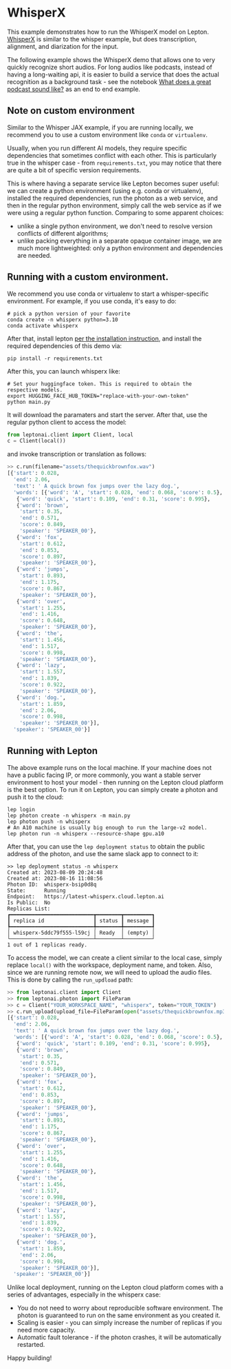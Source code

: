 # WhisperX

This example demonstrates how to run the WhisperX model on Lepton. [WhisperX](https://github.com/m-bain/whisperX) is similar to the whisper example, but does transcription, alignment, and diarization for the input.

The following example shows the WhisperX demo that allows one to very quickly recognize short audios. For long audios like podcasts, instead of having a long-waiting api, it is easier to build a service that does the actual recognition as a background task - see the notebook [What does a great podcast sound like?](audio_analysis.ipynb) as an end to end example.

## Note on custom environment

Similar to the Whisper JAX example, if you are running locally, we recommend you to use a custom environment like `conda` or `virtualenv`.

Usually, when you run different AI models, they require specific dependencies that sometimes conflict with each other. This is particularly true in the whisper case - from `requirements.txt`, you may notice that there are quite a bit of specific version requirements.

This is where having a separate service like Lepton becomes super useful: we can create a python environment (using e.g. conda or virtualenv), installed the required dependencies, run the photon as a web service, and then in the regular python environment, simply call the web service as if we were using a regular python function. Comparing to some apparent choices:
- unlike a single python environment, we don't need to resolve version conflicts of different algorithms;
- unlike packing everything in a separate opaque container image, we are much more lightweighted: only a python environment and dependencies are needed.

## Running with a custom environment.

We recommend you use conda or virtualenv to start a whisper-specific environment. For example, if you use conda, it's easy to do:

```shell
# pick a python version of your favorite
conda create -n whisperx python=3.10 
conda activate whisperx
```

After that, install lepton [per the installation instruction](https://www.lepton.ai/docs/overview/quickstart#1-installation), and install the required dependencies of this demo via:
```shell
pip install -r requirements.txt
```

After this, you can launch whisperx like:
```shell
# Set your huggingface token. This is required to obtain the respective models.
export HUGGING_FACE_HUB_TOKEN="replace-with-your-own-token"
python main.py
```

It will download the paramaters and start the server. After that, use the regular python client to access the model:
```python
from leptonai.client import Client, local
c = Client(local())
```

and invoke transcription or translation as follows:
```python
>> c.run(filename="assets/thequickbrownfox.wav")
[{'start': 0.028,
  'end': 2.06,
  'text': ' A quick brown fox jumps over the lazy dog.',
  'words': [{'word': 'A', 'start': 0.028, 'end': 0.068, 'score': 0.5},
   {'word': 'quick', 'start': 0.109, 'end': 0.31, 'score': 0.995},
   {'word': 'brown',
    'start': 0.35,
    'end': 0.571,
    'score': 0.849,
    'speaker': 'SPEAKER_00'},
   {'word': 'fox',
    'start': 0.612,
    'end': 0.853,
    'score': 0.897,
    'speaker': 'SPEAKER_00'},
   {'word': 'jumps',
    'start': 0.893,
    'end': 1.175,
    'score': 0.867,
    'speaker': 'SPEAKER_00'},
   {'word': 'over',
    'start': 1.255,
    'end': 1.416,
    'score': 0.648,
    'speaker': 'SPEAKER_00'},
   {'word': 'the',
    'start': 1.456,
    'end': 1.517,
    'score': 0.998,
    'speaker': 'SPEAKER_00'},
   {'word': 'lazy',
    'start': 1.557,
    'end': 1.839,
    'score': 0.922,
    'speaker': 'SPEAKER_00'},
   {'word': 'dog.',
    'start': 1.859,
    'end': 2.06,
    'score': 0.998,
    'speaker': 'SPEAKER_00'}],
  'speaker': 'SPEAKER_00'}]
```

## Running with Lepton

The above example runs on the local machine. If your machine does not have a public facing IP, or more commonly, you want a stable server environment to host your model - then running on the Lepton cloud platform is the best option. To run it on Lepton, you can simply create a photon and push it to the cloud:

```shell
lep login
lep photon create -n whisperx -m main.py
lep photon push -n whisperx
# An A10 machine is usually big enough to run the large-v2 model.
lep photon run -n whisperx --resource-shape gpu.a10
```

After that, you can use the `lep deployment status` to obtain the public address of the photon, and use the same slack app to connect to it:
```shell
>> lep deployment status -n whisperx
Created at: 2023-08-09 20:24:48
Created at: 2023-08-16 11:08:56
Photon ID:  whisperx-bsip0d8q
State:      Running
Endpoint:   https://latest-whisperx.cloud.lepton.ai
Is Public:  No
Replicas List:
┏━━━━━━━━━━━━━━━━━━━━━━━━━━━┳━━━━━━━━┳━━━━━━━━━┓
┃ replica id                ┃ status ┃ message ┃
┡━━━━━━━━━━━━━━━━━━━━━━━━━━━╇━━━━━━━━╇━━━━━━━━━┩
│ whisperx-5ddc79f555-l59cj │ Ready  │ (empty) │
└───────────────────────────┴────────┴─────────┘
1 out of 1 replicas ready.
```

To access the model, we can create a client similar to the local case, simply replace `local()` with the workspace, deployment name, and token. Also, since we are running remote now, we will need to upload the audio files. This is done by calling the `run_updload` path:
```python
>> from leptonai.client import Client
>> from leptonai.photon import FileParam
>> c = Client("YOUR_WORKSPACE_NAME", "whisperx", token="YOUR_TOKEN")
>> c.run_upload(upload_file=FileParam(open("assets/thequickbrownfox.mp3", "rb")))
[{'start': 0.028,
  'end': 2.06,
  'text': ' A quick brown fox jumps over the lazy dog.',
  'words': [{'word': 'A', 'start': 0.028, 'end': 0.068, 'score': 0.5},
   {'word': 'quick', 'start': 0.109, 'end': 0.31, 'score': 0.995},
   {'word': 'brown',
    'start': 0.35,
    'end': 0.571,
    'score': 0.849,
    'speaker': 'SPEAKER_00'},
   {'word': 'fox',
    'start': 0.612,
    'end': 0.853,
    'score': 0.897,
    'speaker': 'SPEAKER_00'},
   {'word': 'jumps',
    'start': 0.893,
    'end': 1.175,
    'score': 0.867,
    'speaker': 'SPEAKER_00'},
   {'word': 'over',
    'start': 1.255,
    'end': 1.416,
    'score': 0.648,
    'speaker': 'SPEAKER_00'},
   {'word': 'the',
    'start': 1.456,
    'end': 1.517,
    'score': 0.998,
    'speaker': 'SPEAKER_00'},
   {'word': 'lazy',
    'start': 1.557,
    'end': 1.839,
    'score': 0.922,
    'speaker': 'SPEAKER_00'},
   {'word': 'dog.',
    'start': 1.859,
    'end': 2.06,
    'score': 0.998,
    'speaker': 'SPEAKER_00'}],
  'speaker': 'SPEAKER_00'}]
```

Unlike local deployment, running on the Lepton cloud platform comes with a series of advantages, especially in the whisperx case:
- You do not need to worry about reproducible software environment. The photon is guaranteed to run on the same environment as you created it.
- Scaling is easier - you can simply increase the number of replicas if you need more capacity.
- Automatic fault tolerance - if the photon crashes, it will be automatically restarted.

Happy building!
